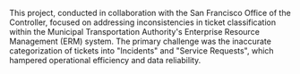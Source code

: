This project, conducted in collaboration with the San Francisco Office of the Controller, focused on addressing inconsistencies in ticket classification within the Municipal Transportation Authority's Enterprise Resource Management (ERM) system. The primary challenge was the inaccurate categorization of tickets into "Incidents" and "Service Requests", which hampered operational efficiency and data reliability.
